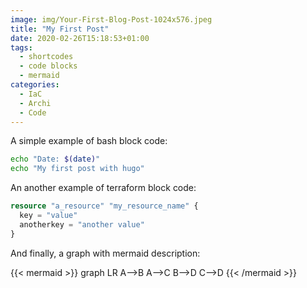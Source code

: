 ```yaml
---
image: img/Your-First-Blog-Post-1024x576.jpeg
title: "My First Post"
date: 2020-02-26T15:18:53+01:00
tags:
  - shortcodes
  - code blocks
  - mermaid
categories:
  - IaC
  - Archi
  - Code
---
```


A simple example of bash block code:

```bash {linenos=false}
echo "Date: $(date)"
echo "My first post with hugo"
```

An another example of terraform block code:

```terraform
resource "a_resource" "my_resource_name" {
  key = "value"
  anotherkey = "another value"
}
```

And finally, a graph with mermaid description:

{{< mermaid >}}
graph LR
  A-->B
  A-->C
  B-->D
  C-->D
{{< /mermaid >}}
